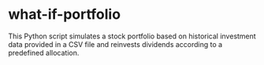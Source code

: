 # what-if-portfolio
This Python script simulates a stock portfolio based on historical investment data provided in a CSV file and reinvests dividends according to a predefined allocation.
